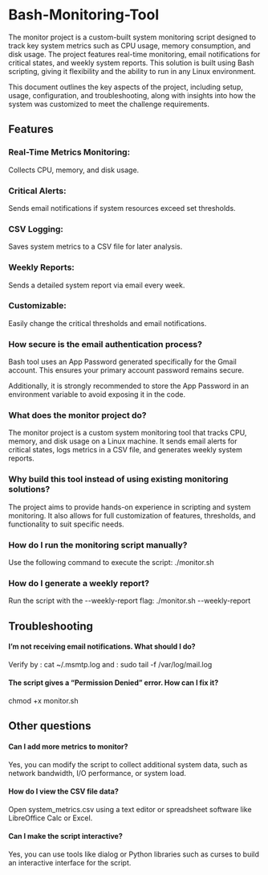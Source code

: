# Bash-Monitoring-Tool 

The monitor project is a custom-built system monitoring script designed to track key system metrics such as CPU usage, memory consumption, and disk usage. The project features real-time monitoring, email notifications for critical states, and weekly system reports. This solution is built using Bash scripting, giving it flexibility and the ability to run in any Linux environment.

This document outlines the key aspects of the project, including setup, usage, configuration, and troubleshooting, along with insights into how the system was customized to meet the challenge requirements.

## Features
### Real-Time Metrics Monitoring: 
Collects CPU, memory, and disk usage.
### Critical Alerts:
Sends email notifications if system resources exceed set thresholds.
### CSV Logging:
Saves system metrics to a CSV file for later analysis.
### Weekly Reports:
Sends a detailed system report via email every week.
### Customizable:
Easily change the critical thresholds and email notifications.


### How secure is the email authentication process?
Bash tool uses an App Password generated specifically for the Gmail account. This ensures your primary account password remains secure.

Additionally, it is strongly recommended to store the App Password in an environment variable to avoid exposing it in the code.

### What does the monitor project do?

The monitor project is a custom system monitoring tool that tracks CPU, memory, and disk usage on a Linux machine. It sends email alerts for critical states, logs metrics in a CSV file, and generates weekly system reports.

### Why build this tool instead of using existing monitoring solutions?
The project aims to provide hands-on experience in scripting and system monitoring. It also allows for full customization of features, thresholds, and functionality to suit specific needs.


### How do I run the monitoring script manually?
 
 Use the following command to execute the script: 
 ./monitor.sh

### How do I generate a weekly report?

 Run the script with the --weekly-report flag:
 ./monitor.sh --weekly-report

## Troubleshooting

#### I’m not receiving email notifications. What should I do?

Verify by : cat ~/.msmtp.log
and : sudo tail -f /var/log/mail.log


#### The script gives a “Permission Denied” error. How can I fix it?

chmod +x monitor.sh

## Other questions

#### Can I add more metrics to monitor?

Yes, you can modify the script to collect additional system data, such as network bandwidth, I/O performance, or system load.

#### How do I view the CSV file data?

Open system_metrics.csv using a text editor or spreadsheet software like LibreOffice Calc or Excel.

#### Can I make the script interactive?

Yes, you can use tools like dialog or Python libraries such as curses to build an interactive interface for the script.


 














